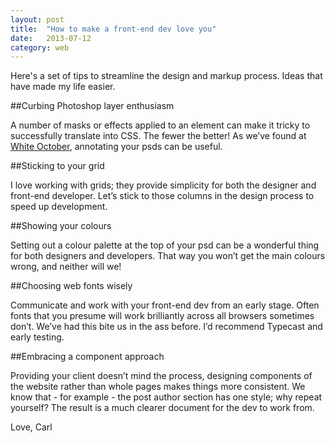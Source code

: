 ```yaml
---
layout: post
title:  "How to make a front-end dev love you"
date:   2013-07-12
category: web
---
```


<p class="lead">Here's a set of tips to streamline the design and markup process. Ideas that have made my life easier.</p>

##Curbing Photoshop layer enthusiasm

A number of masks or effects applied to an element can make it tricky to successfully translate into CSS. The fewer the better! As we’ve found at [White October](http://whiteoctober.co.uk/), annotating your psds can be useful.

##Sticking to your grid

I love working with grids; they provide simplicity for both the designer and front-end developer. Let’s stick to those columns in the design process to speed up development.

##Showing your colours

Setting out a colour palette at the top of your psd can be a wonderful thing for both designers and developers. That way you won’t get the main colours wrong, and neither will we!

##Choosing web fonts wisely

Communicate and work with your front-end dev from an early stage. Often fonts that you presume will work brilliantly across all browsers sometimes don’t. We’ve had this bite us in the ass before. I’d recommend Typecast and early testing.

##Embracing a component approach

Providing your client doesn’t mind the process, designing components of the website rather than whole pages makes things more consistent. We know that - for example - the post author section has one style; why repeat yourself? The result is a much clearer document for the dev to work from.

Love, Carl
